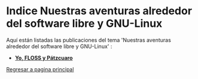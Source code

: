# Indice Nuestras aventuras alrededor del software libre y GNU-Linux

Aquí están listadas las publicaciones del tema 'Nuestras aventuras alrededor del software libre y GNU-Linux' :

* **[Yo, FLOSS y Pátzcuaro](yo-floss-patzcuaro.md)**
  
  
[Regresar a pagina principal](/README.md)
